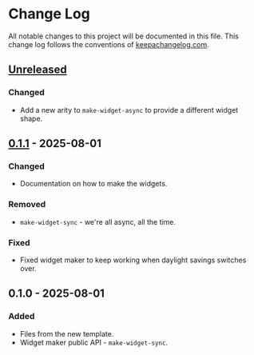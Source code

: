 # Change Log
All notable changes to this project will be documented in this file. This change log follows the conventions of [keepachangelog.com](http://keepachangelog.com/).

## [Unreleased]
### Changed
- Add a new arity to `make-widget-async` to provide a different widget shape.

## [0.1.1] - 2025-08-01
### Changed
- Documentation on how to make the widgets.

### Removed
- `make-widget-sync` - we're all async, all the time.

### Fixed
- Fixed widget maker to keep working when daylight savings switches over.

## 0.1.0 - 2025-08-01
### Added
- Files from the new template.
- Widget maker public API - `make-widget-sync`.

[Unreleased]: https://sourcehost.site/your-name/autorizador_clojure/compare/0.1.1...HEAD
[0.1.1]: https://sourcehost.site/your-name/autorizador_clojure/compare/0.1.0...0.1.1
